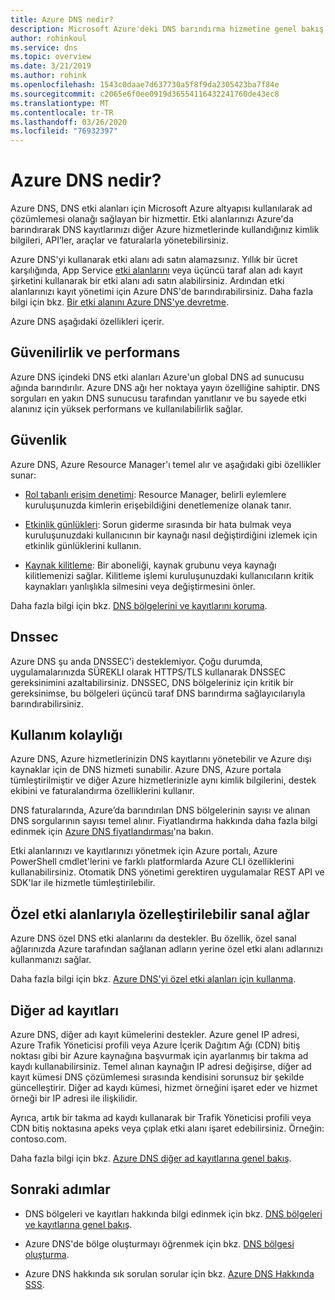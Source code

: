 ```yaml
---
title: Azure DNS nedir?
description: Microsoft Azure'deki DNS barındırma hizmetine genel bakış. Etki alanınızı Microsoft Azure'da barındırın.
author: rohinkoul
ms.service: dns
ms.topic: overview
ms.date: 3/21/2019
ms.author: rohink
ms.openlocfilehash: 1543c0daae7d637730a5f8f9da2305423ba7f84e
ms.sourcegitcommit: c2065e6f0ee0919d36554116432241760de43ec8
ms.translationtype: MT
ms.contentlocale: tr-TR
ms.lasthandoff: 03/26/2020
ms.locfileid: "76932397"
---
```

# <a name="what-is-azure-dns"></a>Azure DNS nedir?

Azure DNS, DNS etki alanları için Microsoft Azure altyapısı kullanılarak ad çözümlemesi olanağı sağlayan bir hizmettir. Etki alanlarınızı Azure'da barındırarak DNS kayıtlarınızı diğer Azure hizmetlerinde kullandığınız kimlik bilgileri, API’ler, araçlar ve faturalarla yönetebilirsiniz.

Azure DNS'yi kullanarak etki alanı adı satın alamazsınız. Yıllık bir ücret karşılığında, App Service [etki alanlarını](https://docs.microsoft.com/azure/app-service/manage-custom-dns-buy-domain#buy-the-domain) veya üçüncü taraf alan adı kayıt şirketini kullanarak bir etki alanı adı satın alabilirsiniz. Ardından etki alanlarınızı kayıt yönetimi için Azure DNS'de barındırabilirsiniz. Daha fazla bilgi için bkz. [Bir etki alanını Azure DNS'ye devretme](dns-domain-delegation.md).

Azure DNS aşağıdaki özellikleri içerir.

## <a name="reliability-and-performance"></a>Güvenilirlik ve performans

Azure DNS içindeki DNS etki alanları Azure'un global DNS ad sunucusu ağında barındırılır. Azure DNS ağı her noktaya yayın özelliğine sahiptir. DNS sorguları en yakın DNS sunucusu tarafından yanıtlanır ve bu sayede etki alanınız için yüksek performans ve kullanılabilirlik sağlar.

## <a name="security"></a>Güvenlik

 Azure DNS, Azure Resource Manager'ı temel alır ve aşağıdaki gibi özellikler sunar:

* [Rol tabanlı erişim denetimi](https://docs.microsoft.com/azure/azure-resource-manager/resource-group-overview): Resource Manager, belirli eylemlere kuruluşunuzda kimlerin erişebildiğini denetlemenize olanak tanır.

* [Etkinlik günlükleri](https://docs.microsoft.com/azure/azure-resource-manager/resource-group-overview): Sorun giderme sırasında bir hata bulmak veya kuruluşunuzdaki kullanıcının bir kaynağı nasıl değiştirdiğini izlemek için etkinlik günlüklerini kullanın.

* [Kaynak kilitleme](https://docs.microsoft.com/azure/azure-resource-manager/resource-group-lock-resources): Bir aboneliği, kaynak grubunu veya kaynağı kilitlemenizi sağlar. Kilitleme işlemi kuruluşunuzdaki kullanıcıların kritik kaynakları yanlışlıkla silmesini veya değiştirmesini önler.

Daha fazla bilgi için bkz. [DNS bölgelerini ve kayıtlarını koruma](dns-protect-zones-recordsets.md). 

## <a name="dnssec"></a>Dnssec

Azure DNS şu anda DNSSEC'i desteklemiyor. Çoğu durumda, uygulamalarınızda SÜREKLI olarak HTTPS/TLS kullanarak DNSSEC gereksinimini azaltabilirsiniz. DNSSEC, DNS bölgeleriniz için kritik bir gereksinimse, bu bölgeleri üçüncü taraf DNS barındırma sağlayıcılarıyla barındırabilirsiniz.

## <a name="ease-of-use"></a>Kullanım kolaylığı

 Azure DNS, Azure hizmetlerinizin DNS kayıtlarını yönetebilir ve Azure dışı kaynaklar için de DNS hizmeti sunabilir. Azure DNS, Azure portala tümleştirilmiştir ve diğer Azure hizmetlerinizle aynı kimlik bilgilerini, destek ekibini ve faturalandırma özelliklerini kullanır. 

DNS faturalarında, Azure’da barındırılan DNS bölgelerinin sayısı ve alınan DNS sorgularının sayısı temel alınır. Fiyatlandırma hakkında daha fazla bilgi edinmek için [Azure DNS fiyatlandırması](https://azure.microsoft.com/pricing/details/dns/)'na bakın.

Etki alanlarınızı ve kayıtlarınızı yönetmek için Azure portalı, Azure PowerShell cmdlet'lerini ve farklı platformlarda Azure CLI özelliklerini kullanabilirsiniz. Otomatik DNS yönetimi gerektiren uygulamalar REST API ve SDK'lar ile hizmetle tümleştirilebilir.

## <a name="customizable-virtual-networks-with-private-domains"></a>Özel etki alanlarıyla özelleştirilebilir sanal ağlar

Azure DNS özel DNS etki alanlarını da destekler. Bu özellik, özel sanal ağlarınızda Azure tarafından sağlanan adların yerine özel etki alanı adlarınızı kullanmanızı sağlar.

Daha fazla bilgi için bkz. [Azure DNS'yi özel etki alanları için kullanma](private-dns-overview.md).

## <a name="alias-records"></a>Diğer ad kayıtları

Azure DNS, diğer adı kayıt kümelerini destekler. Azure genel IP adresi, Azure Trafik Yöneticisi profili veya Azure İçerik Dağıtım Ağı (CDN) bitiş noktası gibi bir Azure kaynağına başvurmak için ayarlanmış bir takma ad kaydı kullanabilirsiniz. Temel alınan kaynağın IP adresi değişirse, diğer ad kayıt kümesi DNS çözümlemesi sırasında kendisini sorunsuz bir şekilde güncelleştirir. Diğer ad kaydı kümesi, hizmet örneğini işaret eder ve hizmet örneği bir IP adresi ile ilişkilidir.

Ayrıca, artık bir takma ad kaydı kullanarak bir Trafik Yöneticisi profili veya CDN bitiş noktasına apeks veya çıplak etki alanı işaret edebilirsiniz. Örneğin: contoso.com.

Daha fazla bilgi için bkz. [Azure DNS diğer ad kayıtlarına genel bakış](dns-alias.md).

## <a name="next-steps"></a>Sonraki adımlar

* DNS bölgeleri ve kayıtları hakkında bilgi edinmek için bkz. [DNS bölgeleri ve kayıtlarına genel bakış](dns-zones-records.md).

* Azure DNS'de bölge oluşturmayı öğrenmek için bkz. [DNS bölgesi oluşturma](./dns-getstarted-create-dnszone-portal.md).

* Azure DNS hakkında sık sorulan sorular için bkz. [Azure DNS Hakkında SSS](dns-faq.md).

